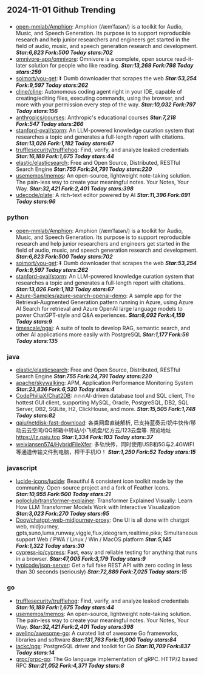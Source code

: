 ## 2024-11-01 Github Trending

### 
* [open-mmlab/Amphion](https://github.com/open-mmlab/Amphion): Amphion (/æmˈfaɪən/) is a toolkit for Audio, Music, and Speech Generation. Its purpose is to support reproducible research and help junior researchers and engineers get started in the field of audio, music, and speech generation research and development. ***Star:6,823 Fork:500 Today stars:702***
* [omnivore-app/omnivore](https://github.com/omnivore-app/omnivore): Omnivore is a complete, open source read-it-later solution for people who like reading. ***Star:13,269 Fork:798 Today stars:259***
* [soimort/you-get](https://github.com/soimort/you-get): ⏬ Dumb downloader that scrapes the web ***Star:53,254 Fork:9,597 Today stars:262***
* [cline/cline](https://github.com/cline/cline): Autonomous coding agent right in your IDE, capable of creating/editing files, executing commands, using the browser, and more with your permission every step of the way. ***Star:10,032 Fork:797 Today stars:156***
* [anthropics/courses](https://github.com/anthropics/courses): Anthropic's educational courses ***Star:7,218 Fork:547 Today stars:266***
* [stanford-oval/storm](https://github.com/stanford-oval/storm): An LLM-powered knowledge curation system that researches a topic and generates a full-length report with citations. ***Star:13,026 Fork:1,182 Today stars:67***
* [trufflesecurity/trufflehog](https://github.com/trufflesecurity/trufflehog): Find, verify, and analyze leaked credentials ***Star:16,189 Fork:1,675 Today stars:44***
* [elastic/elasticsearch](https://github.com/elastic/elasticsearch): Free and Open Source, Distributed, RESTful Search Engine ***Star:755 Fork:24,791 Today stars:220***
* [usememos/memos](https://github.com/usememos/memos): An open-source, lightweight note-taking solution. The pain-less way to create your meaningful notes. Your Notes, Your Way. ***Star:32,421 Fork:2,401 Today stars:398***
* [udecode/plate](https://github.com/udecode/plate): A rich-text editor powered by AI ***Star:11,396 Fork:691 Today stars:96***

### python
* [open-mmlab/Amphion](https://github.com/open-mmlab/Amphion): Amphion (/æmˈfaɪən/) is a toolkit for Audio, Music, and Speech Generation. Its purpose is to support reproducible research and help junior researchers and engineers get started in the field of audio, music, and speech generation research and development. ***Star:6,823 Fork:500 Today stars:702***
* [soimort/you-get](https://github.com/soimort/you-get): ⏬ Dumb downloader that scrapes the web ***Star:53,254 Fork:9,597 Today stars:262***
* [stanford-oval/storm](https://github.com/stanford-oval/storm): An LLM-powered knowledge curation system that researches a topic and generates a full-length report with citations. ***Star:13,026 Fork:1,182 Today stars:67***
* [Azure-Samples/azure-search-openai-demo](https://github.com/Azure-Samples/azure-search-openai-demo): A sample app for the Retrieval-Augmented Generation pattern running in Azure, using Azure AI Search for retrieval and Azure OpenAI large language models to power ChatGPT-style and Q&A experiences. ***Star:6,092 Fork:4,159 Today stars:9***
* [timescale/pgai](https://github.com/timescale/pgai): A suite of tools to develop RAG, semantic search, and other AI applications more easily with PostgreSQL ***Star:1,177 Fork:56 Today stars:135***

### java
* [elastic/elasticsearch](https://github.com/elastic/elasticsearch): Free and Open Source, Distributed, RESTful Search Engine ***Star:755 Fork:24,791 Today stars:220***
* [apache/skywalking](https://github.com/apache/skywalking): APM, Application Performance Monitoring System ***Star:23,836 Fork:6,520 Today stars:4***
* [CodePhiliaX/Chat2DB](https://github.com/CodePhiliaX/Chat2DB): 🔥🔥🔥AI-driven database tool and SQL client, The hottest GUI client, supporting MySQL, Oracle, PostgreSQL, DB2, SQL Server, DB2, SQLite, H2, ClickHouse, and more. ***Star:15,505 Fork:1,748 Today stars:82***
* [qaiu/netdisk-fast-download](https://github.com/qaiu/netdisk-fast-download): 各类网盘直链解析, 已支持蓝奏云/奶牛快传/移动云云空间/QQ邮箱中转站/小飞机盘/亿方云/123云盘等. 预览地址 https://lz.qaiu.top ***Star:1,334 Fork:103 Today stars:37***
* [weixiansen574/HybridFileXfer](https://github.com/weixiansen574/HybridFileXfer): 多轨快传，同时使用USB和5G与2.4GWIFI等通道传输文件到电脑，榨干手机IO！ ***Star:1,250 Fork:52 Today stars:15***

### javascript
* [lucide-icons/lucide](https://github.com/lucide-icons/lucide): Beautiful & consistent icon toolkit made by the community. Open-source project and a fork of Feather Icons. ***Star:10,955 Fork:500 Today stars:21***
* [poloclub/transformer-explainer](https://github.com/poloclub/transformer-explainer): Transformer Explained Visually: Learn How LLM Transformer Models Work with Interactive Visualization ***Star:3,023 Fork:270 Today stars:65***
* [Dooy/chatgpt-web-midjourney-proxy](https://github.com/Dooy/chatgpt-web-midjourney-proxy): One UI is all done with chatgpt web, midjourney, gpts,suno,luma,runway,viggle,flux,ideogram,realtime,pika; Simultaneous support Web / PWA / Linux / Win / MacOS platform ***Star:5,145 Fork:1,322 Today stars:30***
* [cypress-io/cypress](https://github.com/cypress-io/cypress): Fast, easy and reliable testing for anything that runs in a browser. ***Star:47,005 Fork:3,179 Today stars:9***
* [typicode/json-server](https://github.com/typicode/json-server): Get a full fake REST API with zero coding in less than 30 seconds (seriously) ***Star:72,889 Fork:7,025 Today stars:15***

### go
* [trufflesecurity/trufflehog](https://github.com/trufflesecurity/trufflehog): Find, verify, and analyze leaked credentials ***Star:16,189 Fork:1,675 Today stars:44***
* [usememos/memos](https://github.com/usememos/memos): An open-source, lightweight note-taking solution. The pain-less way to create your meaningful notes. Your Notes, Your Way. ***Star:32,421 Fork:2,401 Today stars:398***
* [avelino/awesome-go](https://github.com/avelino/awesome-go): A curated list of awesome Go frameworks, libraries and software ***Star:131,763 Fork:11,900 Today stars:84***
* [jackc/pgx](https://github.com/jackc/pgx): PostgreSQL driver and toolkit for Go ***Star:10,709 Fork:837 Today stars:14***
* [grpc/grpc-go](https://github.com/grpc/grpc-go): The Go language implementation of gRPC. HTTP/2 based RPC ***Star:21,052 Fork:4,371 Today stars:8***
